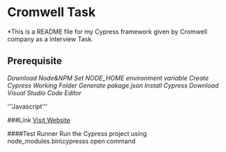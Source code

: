 # Cromwell Task
*This is a README file for my Cypress framework given by Cromwell company as a interview Task.

## Prerequisite
*Download Node&NPM*
*Set NODE_HOME environment variable*
*Create Cypress Working Folder*
*Generate pakage.json*
*Install Cypress*
*Download Visual Studio Code Editor*

'''Javascript'''


###Link
[Visit Website](https://www.cromwell.co.uk/shop/abrasives/cutting/c/090901)

####Test Runner
Run the Cypress project using node_modules\.bin\cypresss open command 


